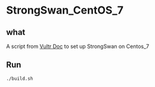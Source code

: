 # StrongSwan_CentOS_7

## what
A script from [Vultr Doc](https://www.vultr.com/docs/using-strongswan-for-ipsec-vpn-on-centos-7) to set up StrongSwan on Centos_7

## Run
`./build.sh`
